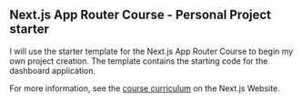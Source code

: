 ## Next.js App Router Course - Personal Project starter

I will use the starter template for the Next.js App Router Course to begin my own project creation. The template contains the starting code for the dashboard application.

For more information, see the [course curriculum](https://nextjs.org/learn) on the Next.js Website.
